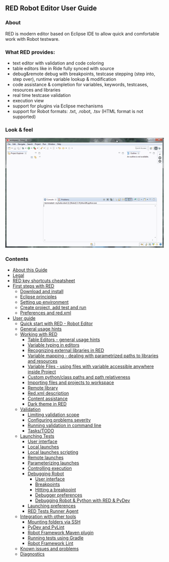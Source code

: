 ## RED Robot Editor User Guide

### About

RED is modern editor based on Eclipse IDE to allow quick and comfortable work
with Robot testware.

### What RED provides:

  * text editor with validation and code coloring
  * table editors like in Ride fully synced with source
  * debug&remote debug with breakpoints, testcase stepping (step into, step over), runtime variable lookup & modification
  * code assistance & completion for variables, keywords, testcases, resources and libraries
  * real time testcase validation
  * execution view
  * support for plugins via Eclipse mechanisms
  * support for Robot formats: .txt, .robot, .tsv (HTML format is not supported)

### Look & feel

![](images/basic_run.gif)

### Contents

  * [About this Guide](/about.md)
  * [Legal](/legal.md)
  * [RED key shortcuts cheatsheet](/keys.md)
  * [First steps with RED](/first_steps/first_steps.md)
    * [Download and install](/first_steps/download_install.md)
    * [Eclipse principles](/first_steps/eclipse_principles.md)
    * [Setting up environment](/first_steps/setting_up_environment.md)
    * [Create project, add test and run](/first_steps/create_run.md)
    * [Preferences and red.xml](/first_steps/preferences_misc.md)
  * [User guide](/user_guide/user_guide.md)
    * [Quick start with RED - Robot Editor](/user_guide/quick_start.md)
    * [General usage hints](/user_guide/general.md)
    * [Working with RED](/user_guide/working_with_RED.md)
      * [Table Editors - general usage hints](/user_guide/working_with_RED/table_general.md)
      * [Variable typing in editors](/user_guide/working_with_RED/variable_typing.md)
      * [Recognizing external libraries in RED](/user_guide/working_with_RED/libs.md)
      * [Variable mapping - dealing with parametrized paths to libraries and resources](/user_guide/working_with_RED/variable_mapping.md)
      * [Variable Files - using files with variable accessible anywhere inside Project](/user_guide/working_with_RED/variable_files.md)
      * [Custom python/class paths and path relativeness](/user_guide/working_with_RED/custom_paths_relatve.md)
      * [Importing files and projects to workspace](/user_guide/working_with_RED/importing.md)
      * [Remote library](/user_guide/working_with_RED/remote_library.md)
      * [Red.xml description](/user_guide/working_with_RED/red_xml.md)
      * [Content assistance](/user_guide/working_with_RED/content_assist.md)
      * [Dark theme in RED](/user_guide/working_with_RED/dark_theme.md)
    * [Validation](/user_guide/validation.md)
      * [Limiting validation scope](/user_guide/validation/scope.md)
      * [Configuring problems severity](/user_guide/validation/validation_preferences.md)
      * [Running validation in command line](/user_guide/validation/headless.md)
      * [Tasks/TODO](/user_guide/validation/tasks.md)
    * [Launching Tests](/user_guide/launching.md)
      * [User interface](/user_guide/launching/ui_elements.md)
      * [Local launches](/user_guide/launching/local_launch.md)
      * [Local launches scripting](/user_guide/launching/local_launch_scripting.md)
      * [Remote launches](/user_guide/launching/remote_launch.md)
      * [Parameterizing launches](/user_guide/launching/string_substitution.md)
      * [Controlling execution](/user_guide/launching/exec_control.md)
      * [Debugging Robot](/user_guide/launching/debug.md)
        * [User interface](/user_guide/launching/debug/ui_elements.md)
        * [Breakpoints](/user_guide/launching/debug/breakpoints.md)
        * [Hitting a breakpoint](/user_guide/launching/debug/hitting_a_breakpoint.md)
        * [Debugger preferences](/user_guide/launching/debug/preferences.md)
        * [Debugging Robot & Python with RED & PyDev](/user_guide/launching/debug/robot_python_debug.md)
      * [Launching preferences](/user_guide/launching/launch_prefs.md)
      * [RED Tests Runner Agent](/user_guide/launching/red_agent.md)
    * [Integration with other tools](/user_guide/tools_integration.md)
      * [Mounting folders via SSH](/user_guide/tools_integration/virtual_folders.md)
      * [PyDev and PyLint](/user_guide/tools_integration/red_pylint.md)
      * [Robot Framework Maven plugin](/user_guide/tools_integration/maven.md)
      * [Running tests using Gradle](/user_guide/tools_integration/gradle.md)
      * [Robot Framework Lint](/user_guide/tools_integration/rflint.md)
    * [Known issues and problems](/user_guide/known_issues.md)
    * [Diagnostics](/user_guide/diagnostics.md)

